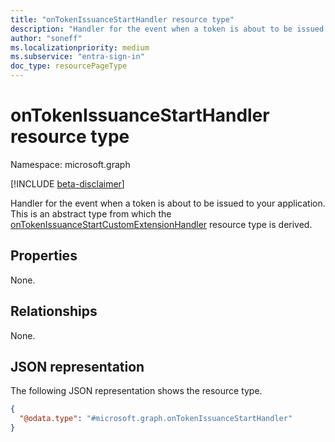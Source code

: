 ```yaml
---
title: "onTokenIssuanceStartHandler resource type"
description: "Handler for the event when a token is about to be issued to your application."
author: "soneff"
ms.localizationpriority: medium
ms.subservice: "entra-sign-in"
doc_type: resourcePageType
---
```


# onTokenIssuanceStartHandler resource type

Namespace: microsoft.graph

[!INCLUDE [beta-disclaimer](../../includes/beta-disclaimer.md)]

Handler for the event when a token is about to be issued to your application.
This is an abstract type from which the [onTokenIssuanceStartCustomExtensionHandler](../resources/ontokenissuancestartcustomextensionhandler.md) resource type is derived.

## Properties

None.

## Relationships
None.

## JSON representation
The following JSON representation shows the resource type.
<!-- {
  "blockType": "resource",
  "@odata.type": "microsoft.graph.onTokenIssuanceStartHandler"
}
-->
``` json
{
  "@odata.type": "#microsoft.graph.onTokenIssuanceStartHandler"
}
```

